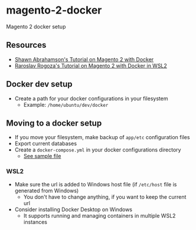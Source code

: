 # magento-2-docker
Magento 2 docker setup

## Resources
* [Shawn Abrahamson's Tutorial on Magento 2 with Docker](https://www.magemodule.com/all-things-magento/magento-2-tutorials/docker-magento-2-development/)
* [Raroslav Rogoza's Tutorial on Magento 2 with Docker in WSL2](https://www.atwix.com/magento/magento-2-with-docker-for-windows-and-wsl-2/)

## Docker dev setup
* Create a path for your docker configurations in your filesystem
  * Example: `/home/ubuntu/dev/docker`

## Moving to a docker setup
* If you move your filesystem, make backup of `app/etc` configuration files
* Export current databases
* Create a `docker-compose.yml` in your docker configurations directory
  * [See sample file]()

### WSL2
* Make sure the url is added to Windows host file (if `/etc/host` file is generated from Windows)
  * You don't have to change anything, if you want to keep the current url
* Consider installing Docker Desktop on Windows
  * It supports running and managing containers in multiple WSL2 instances
